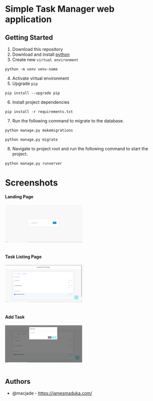 # Simple Task Manager web application

## Getting Started

1. Download this repository
2. Download and install [python](https://www.python.org/downloads/release/python-3711/)
3. Create new `virtual environment`
   
  ```terminal
  python -m venv venv-name
  ```
4. Activate virtual environment
5. Upgrade `pip`
   
  ```terminal
  pip install --upgrade pip
  ```
6. Install project dependencies
  ```terminal
  pip install -r requirements.txt
  ```
7. Run the following command to migrate to the database.
  ```terminal
  python manage.py makemigrations
  ```
  ```terminal
  python manage.py migrate
  ```

8. Navigate to project root and run the following command to start the project.
  ```terminal
  python manage.py runserver
  ```

# Screenshots

#### Landing Page
<div class="row  justify-content-center">
  <img class="img-fluid text-center" src = "https://github.com/macjade/todo/blob/main/images/landingpage.PNG" width="50%" height="50%">
</div>
<br>

#### Task Listing Page
<div class="row  justify-content-center">
  <img class="img-fluid text-center" src = "https://github.com/macjade/todo/blob/main/images/task.PNG" width="50%" height="50%">
</div>
<br>

#### Add Task
<div class="row  justify-content-center">
  <img class="img-fluid text-center" src = "https://github.com/macjade/todo/blob/main/images/addtask.PNG" width="50%" height="50%">
</div>
<br>

## Authors

* @macjade - https://jamesmaduka.com/